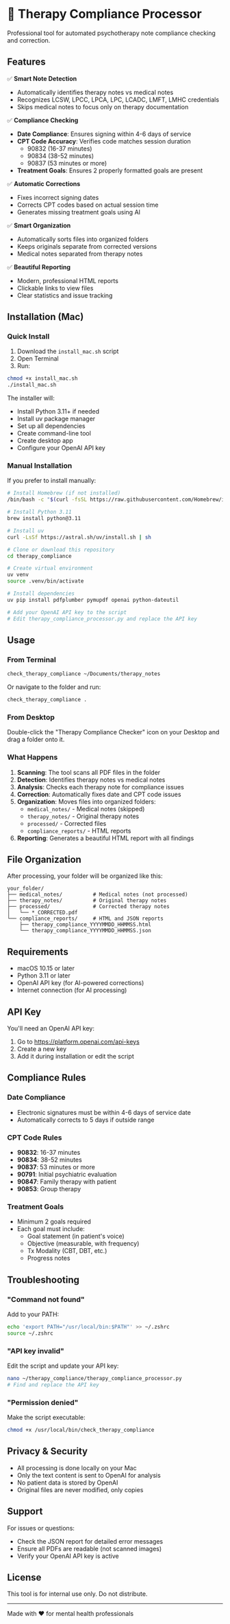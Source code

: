# 🏥 Therapy Compliance Processor

Professional tool for automated psychotherapy note compliance checking and correction.

## Features

✅ **Smart Note Detection**
- Automatically identifies therapy notes vs medical notes
- Recognizes LCSW, LPCC, LPCA, LPC, LCADC, LMFT, LMHC credentials
- Skips medical notes to focus only on therapy documentation

✅ **Compliance Checking**
- **Date Compliance**: Ensures signing within 4-6 days of service
- **CPT Code Accuracy**: Verifies code matches session duration
  - 90832 (16-37 minutes)
  - 90834 (38-52 minutes)  
  - 90837 (53 minutes or more)
- **Treatment Goals**: Ensures 2 properly formatted goals are present

✅ **Automatic Corrections**
- Fixes incorrect signing dates
- Corrects CPT codes based on actual session time
- Generates missing treatment goals using AI

✅ **Smart Organization**
- Automatically sorts files into organized folders
- Keeps originals separate from corrected versions
- Medical notes separated from therapy notes

✅ **Beautiful Reporting**
- Modern, professional HTML reports
- Clickable links to view files
- Clear statistics and issue tracking

## Installation (Mac)

### Quick Install

1. Download the `install_mac.sh` script
2. Open Terminal
3. Run:
```bash
chmod +x install_mac.sh
./install_mac.sh
```

The installer will:
- Install Python 3.11+ if needed
- Install uv package manager
- Set up all dependencies
- Create command-line tool
- Create desktop app
- Configure your OpenAI API key

### Manual Installation

If you prefer to install manually:

```bash
# Install Homebrew (if not installed)
/bin/bash -c "$(curl -fsSL https://raw.githubusercontent.com/Homebrew/install/HEAD/install.sh)"

# Install Python 3.11
brew install python@3.11

# Install uv
curl -LsSf https://astral.sh/uv/install.sh | sh

# Clone or download this repository
cd therapy_compliance

# Create virtual environment
uv venv
source .venv/bin/activate

# Install dependencies
uv pip install pdfplumber pymupdf openai python-dateutil

# Add your OpenAI API key to the script
# Edit therapy_compliance_processor.py and replace the API key
```

## Usage

### From Terminal

```bash
check_therapy_compliance ~/Documents/therapy_notes
```

Or navigate to the folder and run:
```bash
check_therapy_compliance .
```

### From Desktop

Double-click the "Therapy Compliance Checker" icon on your Desktop and drag a folder onto it.

### What Happens

1. **Scanning**: The tool scans all PDF files in the folder
2. **Detection**: Identifies therapy notes vs medical notes
3. **Analysis**: Checks each therapy note for compliance issues
4. **Correction**: Automatically fixes date and CPT code issues
5. **Organization**: Moves files into organized folders:
   - `medical_notes/` - Medical notes (skipped)
   - `therapy_notes/` - Original therapy notes
   - `processed/` - Corrected files
   - `compliance_reports/` - HTML reports
6. **Reporting**: Generates a beautiful HTML report with all findings

## File Organization

After processing, your folder will be organized like this:

```
your_folder/
├── medical_notes/          # Medical notes (not processed)
├── therapy_notes/          # Original therapy notes
├── processed/              # Corrected therapy notes
│   └── *_CORRECTED.pdf
└── compliance_reports/     # HTML and JSON reports
    ├── therapy_compliance_YYYYMMDD_HHMMSS.html
    └── therapy_compliance_YYYYMMDD_HHMMSS.json
```

## Requirements

- macOS 10.15 or later
- Python 3.11 or later
- OpenAI API key (for AI-powered corrections)
- Internet connection (for AI processing)

## API Key

You'll need an OpenAI API key:
1. Go to https://platform.openai.com/api-keys
2. Create a new key
3. Add it during installation or edit the script

## Compliance Rules

### Date Compliance
- Electronic signatures must be within 4-6 days of service date
- Automatically corrects to 5 days if outside range

### CPT Code Rules
- **90832**: 16-37 minutes
- **90834**: 38-52 minutes
- **90837**: 53 minutes or more
- **90791**: Initial psychiatric evaluation
- **90847**: Family therapy with patient
- **90853**: Group therapy

### Treatment Goals
- Minimum 2 goals required
- Each goal must include:
  - Goal statement (in patient's voice)
  - Objective (measurable, with frequency)
  - Tx Modality (CBT, DBT, etc.)
  - Progress notes

## Troubleshooting

### "Command not found"
Add to your PATH:
```bash
echo 'export PATH="/usr/local/bin:$PATH"' >> ~/.zshrc
source ~/.zshrc
```

### "API key invalid"
Edit the script and update your API key:
```bash
nano ~/therapy_compliance/therapy_compliance_processor.py
# Find and replace the API key
```

### "Permission denied"
Make the script executable:
```bash
chmod +x /usr/local/bin/check_therapy_compliance
```

## Privacy & Security

- All processing is done locally on your Mac
- Only the text content is sent to OpenAI for analysis
- No patient data is stored by OpenAI
- Original files are never modified, only copies

## Support

For issues or questions:
- Check the JSON report for detailed error messages
- Ensure all PDFs are readable (not scanned images)
- Verify your OpenAI API key is active

## License

This tool is for internal use only. Do not distribute.

---

Made with ❤️ for mental health professionals